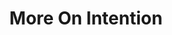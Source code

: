---
layout: default
title: More On Intention
image: rss.jpg
categories: ["Social Media", "Self Development"]
---
